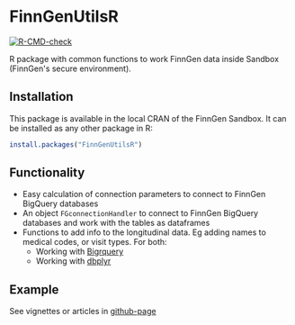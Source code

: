 
# FinnGenUtilsR

<!-- badges: start -->
[![R-CMD-check](https://github.com/FINNGEN/FinnGenUtilsR/actions/workflows/R-CMD-check.yaml/badge.svg)](https://github.com/FINNGEN/FinnGenUtilsR/actions/workflows/R-CMD-check.yaml)
<!-- badges: end -->

R package with common functions to work FinnGen data inside Sandbox (FinnGen's secure environment).

## Installation

This package is available in the local CRAN of the FinnGen Sandbox. It can be installed as any other package in R:

``` r
install.packages("FinnGenUtilsR")
```

## Functionality 

- Easy calculation of connection parameters to connect to FinnGen BigQuery databases
- An object `FGconnectionHandler` to connect to FinnGen BigQuery databases and work with the tables as dataframes
- Functions to add info to the longitudinal data. Eg adding names to medical codes, or visit types.  For both:
  - Working with [Bigrquery](https://bigrquery.r-dbi.org/) 
  - Working with [dbplyr](https://dbplyr.tidyverse.org/) 


## Example

See vignettes or articles in [github-page](https://finngen.github.io/FinnGenUtilsR/)
 
